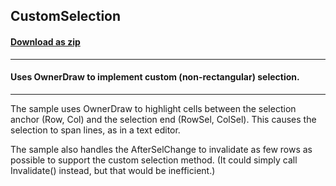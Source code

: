 ## CustomSelection
#### [Download as zip](https://minhaskamal.github.io/DownGit/#/home?url=https://github.com/GrapeCity/ComponentOne-WinForms-Samples/tree/master/NetFramework\FlexGrid\CS\CustomSelection)
____
#### Uses OwnerDraw to implement custom (non-rectangular) selection.
____
The sample uses OwnerDraw to highlight cells between the selection anchor (Row, Col) and the selection end (RowSel, ColSel). This causes the selection to span lines, as in a text editor. 

The sample also handles the AfterSelChange to invalidate as few rows as possible to support the custom selection method. (It could simply call Invalidate() instead, but that would be inefficient.) 